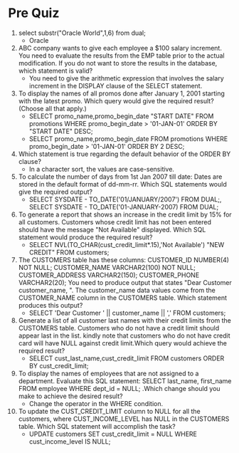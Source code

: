 # Pre Quiz

1. select substr("Oracle World",1,6) from dual;
    - Oracle
2. ABC company wants to give each employee a $100 salary increment. You need to evaluate the results from the EMP table prior to the actual modification. If you do not want to store the results in the database, which statement is valid? 
    - You need to give the arithmetic expression that involves the salary increment in the DISPLAY clause of the SELECT statement. 
3. To display the names of all promos done after January 1, 2001 starting with the latest promo. Which query would give the required result? (Choose all that apply.) 
    - SELECT promo_name,promo_begin_date "START DATE" FROM promotions WHERE promo_begin_date > '01-JAN-01' ORDER BY "START DATE" DESC;
    - SELECT promo_name,promo_begin_date FROM promotions WHERE promo_begin_date > '01-JAN-01' ORDER BY 2 DESC;
4. Which statement is true regarding the default behavior of the ORDER BY clause?
    - In a character sort, the values are case-sensitive.
5. To calculate the number of days from 1st Jan 2007 till date: Dates are stored in the default format of dd-mm-rr. Which SQL statements would give the required output?
    - SELECT SYSDATE - TO_DATE('01/JANUARY/2007') FROM DUAL;, SELECT SYSDATE - TO_DATE('01-JANUARY-2007) FROM DUAL; 
6. To generate a report that shows an increase in the credit  limit by 15% for all customers. Customers whose credit limit has not been entered should have the message "Not Available" displayed. Which SQL statement would produce the required result?
    - SELECT NVL(TO_CHAR(cust_credit_limit*.15),'Not Available') "NEW CREDIT"
FROM customers;
7. The CUSTOMERS table has these columns: CUSTOMER_ID NUMBER(4) NOT NULL; CUSTOMER_NAME VARCHAR2(100) NOT NULL; CUSTOMER_ADDRESS VARCHAR2(150); CUSTOMER_PHONE VARCHAR2(20); You need to produce output that states "Dear Customer customer_name, ". The customer_name data values come from the CUSTOMER_NAME column in the CUSTOMERS table. Which statement produces this output? 
    -  SELECT 'Dear Customer ' || customer_name || ',' FROM customers; 
8. Generate a list of all customer last names with their credit limits from the CUSTOMERS table. Customers who do not have a credit limit should appear last in the list. kindly note that customers who do not have credit card will have NULL against credit limit.Which query would achieve the required result?
    - SELECT cust_last_name,cust_credit_limit FROM customers ORDER BY cust_credit_limit;
9. To display the names of employees that are not assigned to a department. Evaluate this SQL statement: SELECT last_name, first_name FROM employee WHERE dept_id = NULL; .Which change should you make to achieve the desired result? 
    - Change the operator in the WHERE condition.
10. To update the CUST_CREDIT_LIMIT column to NULL for all the customers, where CUST_INCOME_LEVEL has NULL in the CUSTOMERS table. Which SQL statement will accomplish the task? 
    -  UPDATE customers SET cust_credit_limit = NULL WHERE cust_income_level IS NULL;